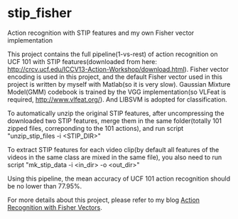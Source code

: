 stip_fisher
===========

Action recognition with STIP features and my own Fisher vector implementation

This project contains the full pipeline(1-vs-rest) of action recognition on UCF 101 with STIP features(downloaded from here: http://crcv.ucf.edu/ICCV13-Action-Workshop/download.html). Fisher vector encoding is used in this project, and the default Fisher vector used in this project is written by myself with Matlab(so it is very slow). Gaussian Mixture Model(GMM) codebook is trained by the VGG implementation(so VLFeat is required, http://www.vlfeat.org/). And LIBSVM is adopted for classification.

To automatically unzip the original STIP features, after uncompressing the downloaded two STIP features, merge them in the same folder(totally 101 zipped files, correponding to the 101 actions), and run script 
	"unzip_stip_files -i <STIP_DIR>"

To extract STIP features for each video clip(by default all features of the videos in the same class are mixed in the same file), you also need to run script 
	"mk_stip_data -i <in_dir> -o <out_dir>"

Using this pipeline, the mean accuracy of UCF 101 action recognition should be no lower than 77.95%.

For more details about this project, please refer to my blog [Action Recognition with Fisher Vectors](http://www.bo-yang.net/2014/04/30/fisher-vector-in-action-recognition/).
